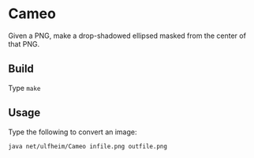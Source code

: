 # Cameo

Given a PNG, make a drop-shadowed ellipsed masked from the center of that PNG.

## Build

Type `make`

## Usage

Type the following to convert an image:

    java net/ulfheim/Cameo infile.png outfile.png
